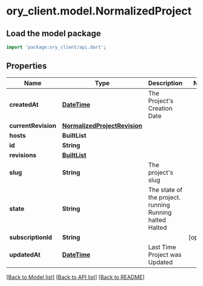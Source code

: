 # ory_client.model.NormalizedProject

## Load the model package
```dart
import 'package:ory_client/api.dart';
```

## Properties
Name | Type | Description | Notes
------------ | ------------- | ------------- | -------------
**createdAt** | [**DateTime**](DateTime.md) | The Project's Creation Date | 
**currentRevision** | [**NormalizedProjectRevision**](NormalizedProjectRevision.md) |  | 
**hosts** | **BuiltList<String>** |  | 
**id** | **String** |  | 
**revisions** | [**BuiltList<NormalizedProjectRevision>**](NormalizedProjectRevision.md) |  | 
**slug** | **String** | The project's slug | 
**state** | **String** | The state of the project. running Running halted Halted | 
**subscriptionId** | **String** |  | [optional] 
**updatedAt** | [**DateTime**](DateTime.md) | Last Time Project was Updated | 

[[Back to Model list]](../README.md#documentation-for-models) [[Back to API list]](../README.md#documentation-for-api-endpoints) [[Back to README]](../README.md)


